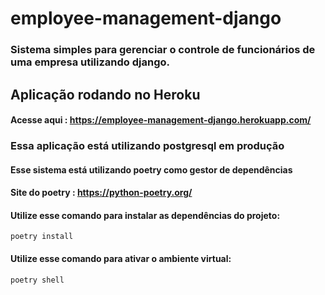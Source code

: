 # employee-management-django

### Sistema simples para gerenciar o controle de funcionários de uma empresa utilizando django.

## Aplicação rodando no Heroku

#### Acesse aqui : https://employee-management-django.herokuapp.com/

### Essa aplicação está utilizando postgresql em produção

#### Esse sistema está utilizando poetry como gestor de dependências

#### Site do poetry : https://python-poetry.org/

#### Utilize esse comando para instalar as dependências do projeto:

```console
poetry install 
```

#### Utilize esse comando para ativar o ambiente virtual:

```console
poetry shell 
```
